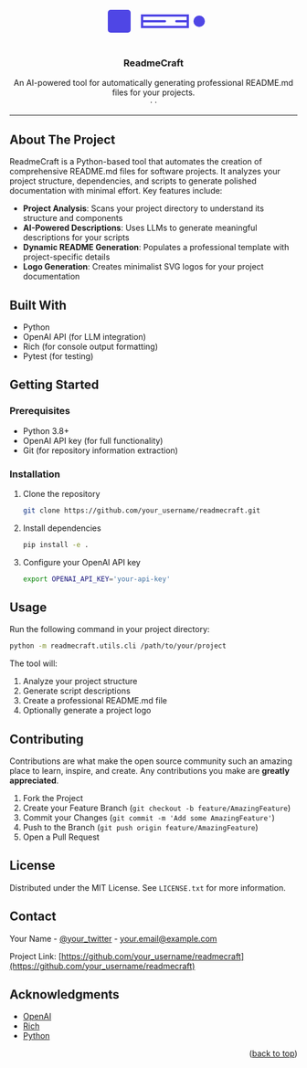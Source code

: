 
<div align="center">
  <svg width="200" height="80" viewBox="0 0 200 80" xmlns="http://www.w3.org/2000/svg">
  <rect x="20" y="20" width="40" height="40" rx="5" fill="#4F46E5"/>
  <path d="M80 30 L160 30 L160 50 L80 50 Z" fill="none" stroke="#4F46E5" stroke-width="4" stroke-linecap="round"/>
  <path d="M80 40 L120 40" stroke="#4F46E5" stroke-width="4" stroke-linecap="round"/>
  <path d="M140 40 L160 40" stroke="#4F46E5" stroke-width="4" stroke-linecap="round"/>
  <circle cx="180" cy="40" r="10" fill="#4F46E5"/>
</svg>
  <h3 align="center">ReadmeCraft</h3>
  <p align="center">
    An AI-powered tool for automatically generating professional README.md files for your projects.
    <br />
    ·
    ·
  </p>
</div>

---

## About The Project

ReadmeCraft is a Python-based tool that automates the creation of comprehensive README.md files for software projects. It analyzes your project structure, dependencies, and scripts to generate polished documentation with minimal effort. Key features include:

- **Project Analysis**: Scans your project directory to understand its structure and components
- **AI-Powered Descriptions**: Uses LLMs to generate meaningful descriptions for your scripts
- **Dynamic README Generation**: Populates a professional template with project-specific details
- **Logo Generation**: Creates minimalist SVG logos for your project documentation

## Built With

- Python
- OpenAI API (for LLM integration)
- Rich (for console output formatting)
- Pytest (for testing)

## Getting Started

### Prerequisites

- Python 3.8+
- OpenAI API key (for full functionality)
- Git (for repository information extraction)

### Installation

1. Clone the repository
   ```sh
   git clone https://github.com/your_username/readmecraft.git
   ```
2. Install dependencies
   ```sh
   pip install -e .
   ```
3. Configure your OpenAI API key
   ```sh
   export OPENAI_API_KEY='your-api-key'
   ```

## Usage

Run the following command in your project directory:
```sh
python -m readmecraft.utils.cli /path/to/your/project
```

The tool will:
1. Analyze your project structure
2. Generate script descriptions
3. Create a professional README.md file
4. Optionally generate a project logo

## Contributing

Contributions are what make the open source community such an amazing place to learn, inspire, and create. Any contributions you make are **greatly appreciated**.

1. Fork the Project
2. Create your Feature Branch (`git checkout -b feature/AmazingFeature`)
3. Commit your Changes (`git commit -m 'Add some AmazingFeature'`)
4. Push to the Branch (`git push origin feature/AmazingFeature`)
5. Open a Pull Request

## License

Distributed under the MIT License. See `LICENSE.txt` for more information.

## Contact

Your Name - [@your_twitter](https://twitter.com/your_twitter) - your.email@example.com

Project Link: [https://github.com/your_username/readmecraft](https://github.com/your_username/readmecraft)

## Acknowledgments

* [OpenAI](https://openai.com)
* [Rich](https://github.com/Textualize/rich)
* [Python](https://www.python.org)

<p align="right">(<a href="#readme-top">back to top</a>)</p>

<!-- MARKDOWN LINKS & IMAGES -->
[contributors-shield]: https://img.shields.io/github/contributors/your_username/readmecraft.svg?style=for-the-badge
[contributors-url]: https://github.com/your_username/readmecraft/graphs/contributors
[forks-shield]: https://img.shields.io/github/forks/your_username/readmecraft.svg?style=for-the-badge
[forks-url]: https://github.com/your_username/readmecraft/network/members
[stars-shield]: https://img.shields.io/github/stars/your_username/readmecraft.svg?style=for-the-badge
[stars-url]: https://github.com/your_username/readmecraft/stargazers
[issues-shield]: https://img.shields.io/github/issues/your_username/readmecraft.svg?style=for-the-badge
[issues-url]: https://github.com/your_username/readmecraft/issues
[license-shield]: https://img.shields.io/github/license/your_username/readmecraft.svg?style=for-the-badge
[license-url]: https://github.com/your_username/readmecraft/blob/master/LICENSE.txt
[linkedin-shield]: https://img.shields.io/badge/-LinkedIn-black.svg?style=for-the-badge&logo=linkedin&colorB=555
[linkedin-url]: https://linkedin.com/in/your_username
